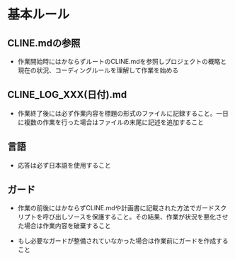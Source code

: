 # 基本ルール

## CLINE.mdの参照

- 作業開始時にはかならずルートのCLINE.mdを参照しプロジェクトの概略と現在の状況、コーディングルールを理解して作業を始める

## CLINE_LOG_XXX(日付).md

- 作業終了後には必ず作業内容を標題の形式のファイルに記録すること。一日に複数の作業を行った場合はファイルの末尾に記述を追加すること

## 言語

- 応答は必ず日本語を使用すること

## ガード

- 作業の前後にはかならずCLINE.mdや計画書に記載された方法でガードスクリプトを呼び出しソースを保護すること。その結果、作業が状況を悪化させた場合は作業内容を破棄すること

- もし必要なガードが整備されていなかった場合は作業前にガードを作成すること
